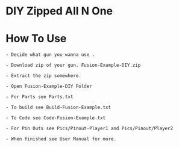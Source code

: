 # DIY Zipped All N One 

# How To Use 

    - Decide what gun you wanna use .
    
    - Download zip of your gun. Fusion-Example-DIY.zip
    
    - Extract the zip somewhere.
    
    - Open Fusion-Example-DIY Folder
        
    - For Parts see Parts.txt
    
    - To build see Build-Fusion-Example.txt
    
    - To Code see Code-Fusion-Example.txt
    
    - For Pin Outs see Pics/Pinout-Player1 and Pics/Pinout/Player2
    
    - When finished see User Manual for more.
